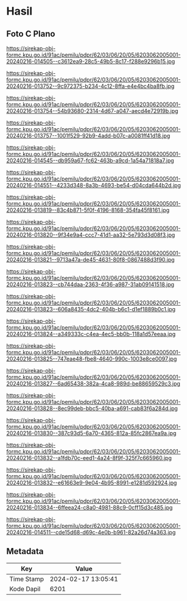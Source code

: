 # Hasil

## Foto C Plano

https://sirekap-obj-formc.kpu.go.id/91ac/pemilu/pdpr/62/03/06/20/05/6203062005001-20240216-014505--c3612ea9-28c5-49b5-8c17-f288e9296b15.jpg

https://sirekap-obj-formc.kpu.go.id/91ac/pemilu/pdpr/62/03/06/20/05/6203062005001-20240216-013752--9c972375-b234-4c12-8ffa-e4e4bc4ba8fb.jpg

https://sirekap-obj-formc.kpu.go.id/91ac/pemilu/pdpr/62/03/06/20/05/6203062005001-20240216-013754--54b93680-2314-4d67-a047-aecd4e72919b.jpg

https://sirekap-obj-formc.kpu.go.id/91ac/pemilu/pdpr/62/03/06/20/05/6203062005001-20240216-013757--1001f529-92b9-4add-b07c-a0081ff41d18.jpg

https://sirekap-obj-formc.kpu.go.id/91ac/pemilu/pdpr/62/03/06/20/05/6203062005001-20240216-014545--db959a67-fc62-463b-a9cd-1a54a71818a7.jpg

https://sirekap-obj-formc.kpu.go.id/91ac/pemilu/pdpr/62/03/06/20/05/6203062005001-20240216-014551--4233d348-8a3b-4693-be54-d04cda644b2d.jpg

https://sirekap-obj-formc.kpu.go.id/91ac/pemilu/pdpr/62/03/06/20/05/6203062005001-20240216-013819--83c4b871-5f0f-4196-8168-354fa45f8161.jpg

https://sirekap-obj-formc.kpu.go.id/91ac/pemilu/pdpr/62/03/06/20/05/6203062005001-20240216-013820--9f34e9a4-ccc7-41d1-aa32-5e793d3d08f3.jpg

https://sirekap-obj-formc.kpu.go.id/91ac/pemilu/pdpr/62/03/06/20/05/6203062005001-20240216-013821--9713a47a-de45-4631-80f8-0867488d3f90.jpg

https://sirekap-obj-formc.kpu.go.id/91ac/pemilu/pdpr/62/03/06/20/05/6203062005001-20240216-013823--cb744daa-2363-4f36-a987-31ab09141518.jpg

https://sirekap-obj-formc.kpu.go.id/91ac/pemilu/pdpr/62/03/06/20/05/6203062005001-20240216-013823--606a8435-4dc2-404b-b6c1-d1ef1889b0c1.jpg

https://sirekap-obj-formc.kpu.go.id/91ac/pemilu/pdpr/62/03/06/20/05/6203062005001-20240216-013824--a349333c-c4ea-4ec5-bb0b-118a1d57eeaa.jpg

https://sirekap-obj-formc.kpu.go.id/91ac/pemilu/pdpr/62/03/06/20/05/6203062005001-20240216-013825--747eae48-fbe8-4640-990c-1003e8ce0097.jpg

https://sirekap-obj-formc.kpu.go.id/91ac/pemilu/pdpr/62/03/06/20/05/6203062005001-20240216-013827--6ad65438-382a-4ca8-989d-be88659529c3.jpg

https://sirekap-obj-formc.kpu.go.id/91ac/pemilu/pdpr/62/03/06/20/05/6203062005001-20240216-013828--8ec99deb-bbc5-40ba-a691-cab83f6a284d.jpg

https://sirekap-obj-formc.kpu.go.id/91ac/pemilu/pdpr/62/03/06/20/05/6203062005001-20240216-013830--387c93d5-6a70-4365-812a-85fc2867ea9a.jpg

https://sirekap-obj-formc.kpu.go.id/91ac/pemilu/pdpr/62/03/06/20/05/6203062005001-20240216-013832--a1fdb70c-eed1-4a24-8f9f-325f7c665960.jpg

https://sirekap-obj-formc.kpu.go.id/91ac/pemilu/pdpr/62/03/06/20/05/6203062005001-20240216-013832--e61663e9-9e04-4b95-8991-e1281d592924.jpg

https://sirekap-obj-formc.kpu.go.id/91ac/pemilu/pdpr/62/03/06/20/05/6203062005001-20240216-013834--6ffeea24-c8a0-4981-88c9-0cff15d3c485.jpg

https://sirekap-obj-formc.kpu.go.id/91ac/pemilu/pdpr/62/03/06/20/05/6203062005001-20240216-014511--cde15d68-d69c-4e0b-b961-82a26d74a363.jpg


## Metadata

| Key        | Value               |
| ---------- | ------------------- |
| Time Stamp | 2024-02-17 13:05:41 |
| Kode Dapil | 6201                |



